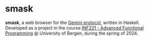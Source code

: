 # smask

**smask**, a web browser for the [Gemini protocol](https://geminiprotocol.net/), written in Haskell. Developed as a project in the course [INF221 - Advanced Functional Programming](https://www4.uib.no/en/courses/INF221) @ University of Bergen, during the spring of 2024. 
